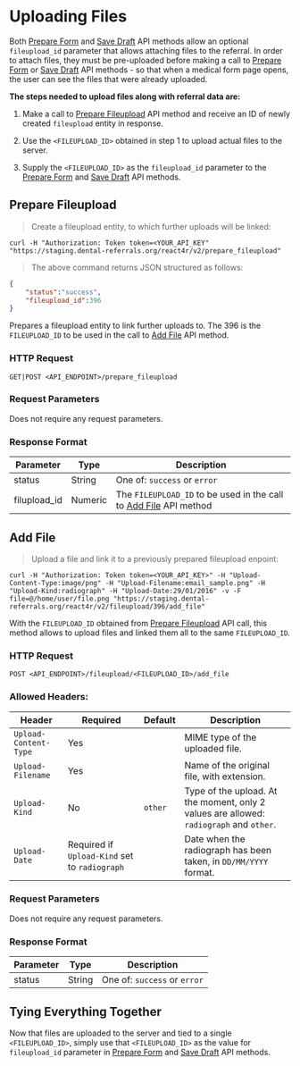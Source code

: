 # Uploading Files

Both [Prepare Form](#prepare-form) and [Save Draft](#save-draft) API methods allow an optional `fileupload_id` parameter that allows attaching files to the referral. In order to attach files, they must be pre-uploaded before making a call to [Prepare Form](#prepare-form) or [Save Draft](#save-draft) API methods - so that when a medical form page opens, the user can see the files that were already uploaded.

**The steps needed to upload files along with referral data are:**

1. Make a call to [Prepare Fileupload](#prepare-fileupload) API method and receive an ID of newly created `fileupload` entity in response.

2. Use the `<FILEUPLOAD_ID>` obtained in step 1 to upload actual files to the server.

3. Supply the `<FILEUPLOAD_ID>` as the `fileupload_id` parameter to the [Prepare Form](#prepare-form) and [Save Draft](#save-draft) API methods.

## Prepare Fileupload

> Create a fileupload entity, to which further uploads will be linked:

```shell
curl -H "Authorization: Token token=<YOUR_API_KEY" "https://staging.dental-referrals.org/react4r/v2/prepare_fileupload"
```

> The above command returns JSON structured as follows:

```json
{
	"status":"success",
	"fileupload_id":396
}
```

Prepares a fileupload entity to link further uploads to. The 396 is the `FILEUPLOAD_ID` to be used in the call to [Add File](#add-file) API method.

### HTTP Request

`GET|POST <API_ENDPOINT>/prepare_fileupload`

### Request Parameters

Does not require any request parameters.

### Response Format

Parameter | Type | Description
--------- | ---- | ------------
status | String | One of: `success` or `error`
filupload_id | Numeric | The `FILEUPLOAD_ID` to be used in the call to [Add File](#add-file) API method


## Add File

> Upload a file and link it to a previously prepared fileupload enpoint:

```shell
curl -H "Authorization: Token token=<YOUR_API_KEY>" -H "Upload-Content-Type:image/png" -H "Upload-Filename:email_sample.png" -H "Upload-Kind:radiograph" -H "Upload-Date:29/01/2016" -v -F file=@/home/user/file.png "https://staging.dental-referrals.org/react4r/v2/fileupload/396/add_file"
```

With the `FILEUPLOAD_ID` obtained from [Prepare Fileupload](#prepare-fileupload) API call, this method allows to upload files and linked them all to the same `FILEUPLOAD_ID`.

### HTTP Request

`POST <API_ENDPOINT>/fileupload/<FILEUPLOAD_ID>/add_file`

### Allowed Headers:

Header | Required | Default | Description
------ | -------- | ------- | ------------
`Upload-Content-Type` | Yes | | MIME type of the uploaded file.
`Upload-Filename`| Yes | | Name of the original file, with extension.
`Upload-Kind` | No | `other` | Type of the upload. At the moment, only 2 values are allowed: `radiograph` and `other`.
`Upload-Date`| Required if `Upload-Kind` set to `radiograph` | | Date when the radiograph has been taken, in `DD/MM/YYYY` format.

### Request Parameters

Does not require any request parameters.

### Response Format

Parameter | Type | Description
--------- | ---- | ------------
status | String | One of: `success` or `error`

## Tying Everything Together

Now that files are uploaded to the server and tied to a single `<FILEUPLOAD_ID>`, simply use that `<FILEUPLOAD_ID>` as the value for `fileupload_id` parameter in [Prepare Form](#prepare-form) and [Save Draft](#save-draft) API methods.

